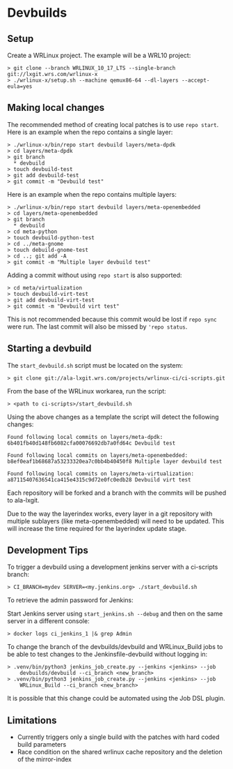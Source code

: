# Devbuilds

## Setup

Create a WRLinux project. The example will be a WRL10 project:

    > git clone --branch WRLINUX_10_17_LTS --single-branch git://lxgit.wrs.com/wrlinux-x
    > ./wrlinux-x/setup.sh --machine qemux86-64 --dl-layers --accept-eula=yes

## Making local changes

The recommended method of creating local patches is to use `repo
start`. Here is an example when the repo contains a single layer:

    > ./wrlinux-x/bin/repo start devbuild layers/meta-dpdk
    > cd layers/meta-dpdk
    > git branch
      * devbuild
    > touch devbuild-test
    > git add devbuild-test
    > git commit -m "Devbuild test"

Here is an example when the repo contains multiple layers:

    > ./wrlinux-x/bin/repo start devbuild layers/meta-openembedded
    > cd layers/meta-openembedded
    > git branch
      * devbuild
    > cd meta-python
    > touch devbuild-python-test
    > cd ../meta-gnome
    > touch debuild-gnome-test
    > cd ..; git add -A
    > git commit -m "Multiple layer devbuild test"

Adding a commit without using `repo start` is also supported:

    > cd meta/virtualization
    > touch devbuild-virt-test
    > git add devbuild-virt-test
    > git commit -m "Devbuild virt test"

This is not recommended because this commit would be lost if `repo
sync` were run. The last commit will also be missed by `'repo status`.

## Starting a devbuild

The `start_devbuild.sh` script must be located on the system:

    > git clone git://ala-lxgit.wrs.com/projects/wrlinux-ci/ci-scripts.git

From the base of the WRLinux workarea, run the script:

    > <path to ci-scripts>/start_devbuild.sh

Using the above changes as a template the script will detect the
following changes:

    Found following local commits on layers/meta-dpdk:
    6b401fb40d148fb6082cfa00076692db7a0fd64c Devbuild test

    Found following local commits on layers/meta-openembedded:
    b8ef0eaf1b68687a53233320ea7c0bb4b40450f8 Multiple layer devbuild test

    Found following local commits on layers/meta-virtualization:
    a87115407636541ca415e4315c9d72e0fc0edb28 Devbuild virt test

Each repository will be forked and a branch with the commits will be
pushed to ala-lxgit.

Due to the way the layerindex works, every layer in a git repository
with multiple sublayers (like meta-openembedded) will need to be
updated. This will increase the time required for the layerindex update
stage.

## Development Tips

To trigger a devbuild using a development jenkins server with a
ci-scripts branch:

    > CI_BRANCH=mydev SERVER=<my.jenkins.org> ./start_devbuild.sh

To retrieve the admin password for Jenkins:

Start Jenkins server using `start_jenkins.sh --debug` and then on
the same server in a different console:

    > docker logs ci_jenkins_1 |& grep Admin

To change the branch of the devbuilds/devbuild and WRLinux_Build jobs
to be able to test changes to the Jenkinsfile-devbuild without logging
in:

    > .venv/bin/python3 jenkins_job_create.py --jenkins <jenkins> --job
        devbuilds/devbuild --ci_branch <new_branch>
    > .venv/bin/python3 jenkins_job_create.py --jenkins <jenkins> --job
        WRLinux_Build --ci_branch <new_branch>

It is possible that this change could be automated using the Job DSL
plugin.

## Limitations

- Currently triggers only a single build with the patches with hard
  coded build parameters
- Race condition on the shared wrlinux cache repository and the
  deletion of the mirror-index
